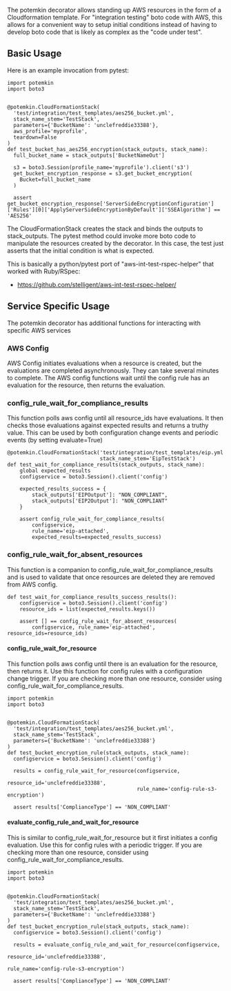 The potemkin decorator allows standing up AWS resources in the form of a Cloudformation template.
For "integration testing" boto code with AWS, this allows for a convenient way to setup initial conditions
instead of having to develop boto code that is likely as complex as the "code under test".

## Basic Usage

Here is an example invocation from pytest:
```
import potemkin
import boto3


@potemkin.CloudFormationStack(
  'test/integration/test_templates/aes256_bucket.yml',
  stack_name_stem='TestStack',
  parameters={'BucketName': 'unclefreddie33388'},
  aws_profile='myprofile',
  teardown=False
)
def test_bucket_has_aes256_encryption(stack_outputs, stack_name):
  full_bucket_name = stack_outputs['BucketNameOut']

  s3 = boto3.Session(profile_name='myprofile').client('s3')
  get_bucket_encryption_response = s3.get_bucket_encryption(
    Bucket=full_bucket_name
  )

  assert get_bucket_encryption_response['ServerSideEncryptionConfiguration']['Rules'][0]['ApplyServerSideEncryptionByDefault']['SSEAlgorithm'] == 'AES256'
``` 

The CloudFormationStack creates the stack and binds the outputs to stack_outputs.  The pytest method
could invoke more boto code to manipulate the resources created by the decorator.  In this case,
the test just asserts that the initial condition is what is expected.

This is basically a python/pytest port of "aws-int-test-rspec-helper" that worked with Ruby/RSpec:
* https://github.com/stelligent/aws-int-test-rspec-helper/

## Service Specific Usage

The potemkin decorator has additional functions for interacting with specific AWS services 

### AWS Config ###
AWS Config initiates evaluations when a resource is created, but the evaluations are completed
asynchronously. They can take several minutes to complete. The AWS config functions wait until 
the config rule has an evaluation for the resource, then returns the evaluation.

### config_rule_wait_for_compliance_results ###
This function polls aws config until all resource_ids have evaluations. It then checks those evaluations
against expected results and returns a truthy value. This can be used by both configuration
change events and periodic events (by setting evaluate=True)


```
@potemkin.CloudFormationStack('test/integration/test_templates/eip.yml',
                              stack_name_stem='EipTestStack')
def test_wait_for_compliance_results(stack_outputs, stack_name):
    global expected_results
    configservice = boto3.Session().client('config')

    expected_results_success = {
        stack_outputs['EIPOutput']: "NON_COMPLIANT",
        stack_outputs['EIP2Output']: "NON_COMPLIANT"
    }

    assert config_rule_wait_for_compliance_results(
        configservice,
        rule_name='eip-attached',
        expected_results=expected_results_success)
```

### config_rule_wait_for_absent_resources ###
This function is a companion to config_rule_wait_for_compliance_results and is used to validate that
once resources are deleted they are removed from AWS config. 

```
def test_wait_for_compliance_results_success_results():
    configservice = boto3.Session().client('config')
    resource_ids = list(expected_results.keys())

    assert [] == config_rule_wait_for_absent_resources(
        configservice, rule_name='eip-attached', resource_ids=resource_ids)
```

#### config_rule_wait_for_resource ####
This function polls aws config until there is an evaluation for the resource, then returns it. Use this 
function for config rules with a configuration change trigger. If you are checking more than one 
resource, consider using config_rule_wait_for_compliance_results.

```
import potemkin
import boto3


@potemkin.CloudFormationStack(
  'test/integration/test_templates/aes256_bucket.yml',
  stack_name_stem='TestStack',
  parameters={'BucketName': 'unclefreddie33388'}
)
def test_bucket_encryption_rule(stack_outputs, stack_name):
  configservice = boto3.Session().client('config')

  results = config_rule_wait_for_resource(configservice, 
                                          resource_id='unclefreddie33388', 
                                          rule_name='config-rule-s3-encryption')
  
  assert results['ComplianceType'] == 'NON_COMPLIANT'
``` 


#### evaluate_config_rule_and_wait_for_resource ####
This is similar to config_rule_wait_for_resource but it first initiates a config evaluation. Use this 
for config rules with a periodic trigger. If you are checking more than one 
resource, consider using config_rule_wait_for_compliance_results.

```
import potemkin
import boto3


@potemkin.CloudFormationStack(
  'test/integration/test_templates/aes256_bucket.yml',
  stack_name_stem='TestStack',
  parameters={'BucketName': 'unclefreddie33388'}
)
def test_bucket_encryption_rule(stack_outputs, stack_name):
  configservice = boto3.Session().client('config')

  results = evaluate_config_rule_and_wait_for_resource(configservice, 
                                                      resource_id='unclefreddie33388', 
                                                      rule_name='config-rule-s3-encryption')
  
  assert results['ComplianceType'] == 'NON_COMPLIANT'
``` 